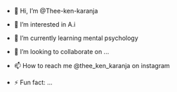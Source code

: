 - 👋 Hi, I’m @Thee-ken-karanja
- 👀 I’m interested in A.i
- 🌱 I’m currently learning mental psychology 
- 💞️ I’m looking to collaborate on ...
- 📫 How to reach me @thee_ken_karanja on instagram
  


- ⚡ Fun fact: ...

<!---
Thee-ken-karanja/Thee-ken-karanja is a ✨ special ✨ repository because its `README.md` (this file) appears on your GitHub profile.
You can click the Preview link to take a look at your changes.
--->

